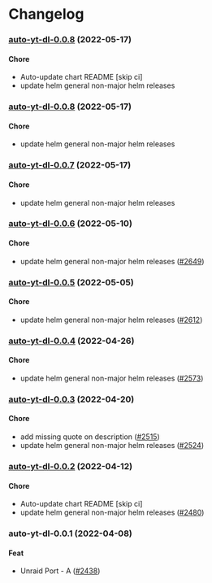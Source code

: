 # Changelog<br>


<a name="auto-yt-dl-0.0.8"></a>
### [auto-yt-dl-0.0.8](https://github.com/truecharts/apps/compare/auto-yt-dl-0.0.7...auto-yt-dl-0.0.8) (2022-05-17)

#### Chore

* Auto-update chart README [skip ci]
* update helm general non-major helm releases



<a name="auto-yt-dl-0.0.8"></a>
### [auto-yt-dl-0.0.8](https://github.com/truecharts/apps/compare/auto-yt-dl-0.0.7...auto-yt-dl-0.0.8) (2022-05-17)

#### Chore

* update helm general non-major helm releases



<a name="auto-yt-dl-0.0.7"></a>
### [auto-yt-dl-0.0.7](https://github.com/truecharts/apps/compare/auto-yt-dl-0.0.6...auto-yt-dl-0.0.7) (2022-05-17)

#### Chore

* update helm general non-major helm releases



<a name="auto-yt-dl-0.0.6"></a>
### [auto-yt-dl-0.0.6](https://github.com/truecharts/apps/compare/auto-yt-dl-0.0.5...auto-yt-dl-0.0.6) (2022-05-10)

#### Chore

* update helm general non-major helm releases ([#2649](https://github.com/truecharts/apps/issues/2649))



<a name="auto-yt-dl-0.0.5"></a>
### [auto-yt-dl-0.0.5](https://github.com/truecharts/apps/compare/auto-yt-dl-0.0.4...auto-yt-dl-0.0.5) (2022-05-05)

#### Chore

* update helm general non-major helm releases ([#2612](https://github.com/truecharts/apps/issues/2612))



<a name="auto-yt-dl-0.0.4"></a>
### [auto-yt-dl-0.0.4](https://github.com/truecharts/apps/compare/auto-yt-dl-0.0.3...auto-yt-dl-0.0.4) (2022-04-26)

#### Chore

* update helm general non-major helm releases ([#2573](https://github.com/truecharts/apps/issues/2573))



<a name="auto-yt-dl-0.0.3"></a>
### [auto-yt-dl-0.0.3](https://github.com/truecharts/apps/compare/auto-yt-dl-0.0.2...auto-yt-dl-0.0.3) (2022-04-20)

#### Chore

* add missing quote on description ([#2515](https://github.com/truecharts/apps/issues/2515))
* update helm general non-major helm releases ([#2524](https://github.com/truecharts/apps/issues/2524))



<a name="auto-yt-dl-0.0.2"></a>
### [auto-yt-dl-0.0.2](https://github.com/truecharts/apps/compare/auto-yt-dl-0.0.1...auto-yt-dl-0.0.2) (2022-04-12)

#### Chore

* Auto-update chart README [skip ci]
* update helm general non-major helm releases ([#2480](https://github.com/truecharts/apps/issues/2480))



<a name="auto-yt-dl-0.0.1"></a>
### auto-yt-dl-0.0.1 (2022-04-08)

#### Feat

* Unraid Port - A ([#2438](https://github.com/truecharts/apps/issues/2438))
